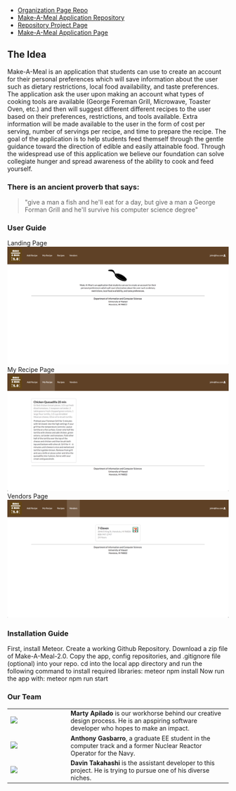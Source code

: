 - [Organization Page Repo](https://github.com/make-a-meal-2-0)
- [Make-A-Meal Application Repository](https://github.com/make-a-meal-2-0/mam2)
- [Repository Project Page](https://github.com/make-a-meal-2-0/mam2/projects/1)
- [Make-A-Meal Application Page](http://makeameal2.meteorapp.com/#/)


## The Idea
Make-A-Meal is an application that students can use to create an account for their personal preferences which will save information about the user such as dietary restrictions, local food availability, and taste preferences. The application ask the user upon making an account what types of cooking tools are available (George Foreman Grill, Microwave, Toaster Oven, etc.) and then will suggest different different recipes to the user based on their preferences, restrictions, and tools available. Extra information will be made available to the user in the form of cost per serving, number of servings per recipe, and time to prepare the recipe. The goal of the application is to help students feed themself through the gentle guidance toward the direction of edible and easily attainable food. Through the widespread use of this application we believe our foundation can solve collegiate hunger and spread awareness of the ability to cook and feed yourself. 

### There is an ancient proverb that says: 
<blockquote>
"give a man a fish and he'll eat for a day, but give a man a George Forman Grill and he'll survive his computer science degree"
  </blockquote>
  
### User Guide

Landing Page
<img src="/images/Actual Landing Page.png">
My Recipe Page
<img src="/images/My Recipe Page.png">
Vendors Page
<img src="/images/Vendors Page.png">

### Installation Guide
First, install Meteor.
Create a working Github Repository.
Download a zip file of Make-A-Meal-2.0.
Copy the app, config repositories, and .gitignore file (optional) into your repo.
cd into the local app directory and run the following command to install required libraries: meteor npm install
Now run the app with: meteor npm run start

### Our Team
<table>
  <tr>
    <td width="123">
<img src="https://avatars1.githubusercontent.com/u/33167577?s=460&v=4"/>
      </td>
    <td>
      <strong>Marty Apilado</strong> is our workhorse behind our creative design process. He is an apspiring software developer who hopes to make an impact.
    </td>
    </tr>
  <tr>
    <td width="123">
<img src="https://avatars0.githubusercontent.com/u/19947797?s=460&v=4"/> 
      </td>
    <td>
      <strong>Anthony Gasbarro</strong>, a graduate EE student in the computer track and a former Nuclear Reactor Operator for the Navy.
    </td>
    </tr>
    <tr>
    <td width="123">
<img src="https://avatars2.githubusercontent.com/u/21329545?s=460&v=4"/> 
      </td>
    <td>
      <strong>Davin Takahashi</strong> is the assistant developer to this project. He is trying to pursue one of his diverse niches.
    </td>
    </tr>
</table>


